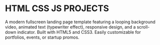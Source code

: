 # HTML CSS JS PROJECTS
A modern fullscreen landing page template featuring a looping background video, animated text (typewriter effect), responsive design, and a scroll-down indicator. Built with HTML5 and CSS3. Easily customizable for portfolios, events, or startup promos.
